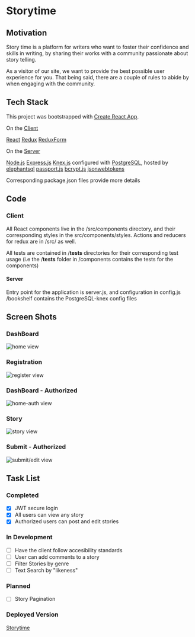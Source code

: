 
# Storytime

## Motivation

Story time is a platform for writers who want to foster their confidence and skills in writing, by sharing their works with a community passionate about story telling.

As a visitor of our site, we want to provide the best possible user experience for you. That being said, there are a couple of rules to abide by when engaging with the community.

## Tech Stack

This project was bootstrapped with [Create React App](https://github.com/facebookincubator/create-react-app).

On the [Client]()

[React](https://reactjs.org/)
[Redux](https://redux.js.org/)
[ReduxForm](https://redux-form.com/7.3.0/)

On the [Server]()

[Node.js](https://nodejs.org/)
[Express.js](https://expressjs.com/)
[Knex.js](https://knexjs.org/) configured with [PostgreSQL](https://www.postgresql.org/), hosted by [elephantsql](https://www.elephantsql.com/)
[passport.js](http://www.passportjs.org/)
[bcrypt.js](https://github.com/dcodeIO/bcrypt.js)
[jsonwebtokens](https://github.com/auth0/node-jsonwebtoken)

Corresponding package.json files provide more details

## Code

### Client

All React components live in the /src/components directory, and their corresponding styles in the src/components/styles. Actions and reducers for redux
are in /src/ as well.

All tests are contained in /__tests__ directories for their corresponding test usage (i.e the /__tests__ folder in /components
contains the tests for the components)

#### Server

Entry point for the application is server.js, and configuration in config.js
/bookshelf contains the PostgreSQL-knex config files

## Screen Shots

### DashBoard

![home view](story-time-client/img/home.PNG)

### Registration

![register view](story-time-client/img/register.PNG)

### DashBoard - Authorized

![home-auth view](story-time-client/img/home-auth.PNG)

### Story

![story view](story-time-client/img/story-view.PNG)

### Submit - Authorized

![submit/edit view](story-time-client/img/submit.PNG)

## Task List

### Completed

- [x] JWT secure login
- [x] All users can view any story
- [x] Authorized users can post and edit stories

### In Development

- [ ] Have the client follow accesibility standards
- [ ] User can add comments to a story
- [ ] Filter Stories by genre
- [ ] Text Search by "likeness"

### Planned

- [ ] Story Pagination

### Deployed Version

[Storytime](https://loving-aryabhata-422d0b.netlify.com/)
